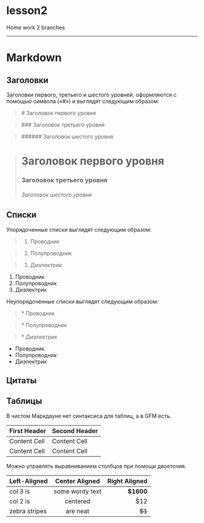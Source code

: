 # lesson2
Home work 2 branches
***
# Markdown

## Заголовки

Заголовки первого, третьего и шестого уровней, оформляются c помощью символа («#») и выглядят следующим образом:

>\#  Заголовок первого уровня

>\### Заголовок третьего уровня

>\###### Заголовок шестого уровня

>#  Заголовок первого уровня
>### Заголовок третьего уровня
>###### Заголовок шестого уровня

## Списки

Упорядоченные списки выглядят следующим образом:

>1.	Проводник

>1.	Полупроводник

>1.	Диэлектрик

1.	Проводник
2.	Полупроводник
3.	Диэлектрик

Неупорядоченные списки выглядят следующим образом:

>\* Проводник

>\* Полупроводник

>\* Диэлектрик

* Проводник
* Полупроводник
* Диэлектрик

## Цитаты



## Таблицы

В чистом Маркдауне нет синтаксиса для таблиц, а в GFM есть.

First Header  | Second Header
------------- | -------------
Content Cell  | Content Cell
Content Cell  | Content Cell

Можно управлять выравниванием столбцов при помощи двоеточия.

| Left-Aligned  | Center Aligned  | Right Aligned |
|:------------- |:---------------:| -------------:|
| col 3 is      | some wordy text |     **$1600** |
| col 2 is      | centered        |         $12   |
| zebra stripes | are neat        |        ~~$1~~ |
